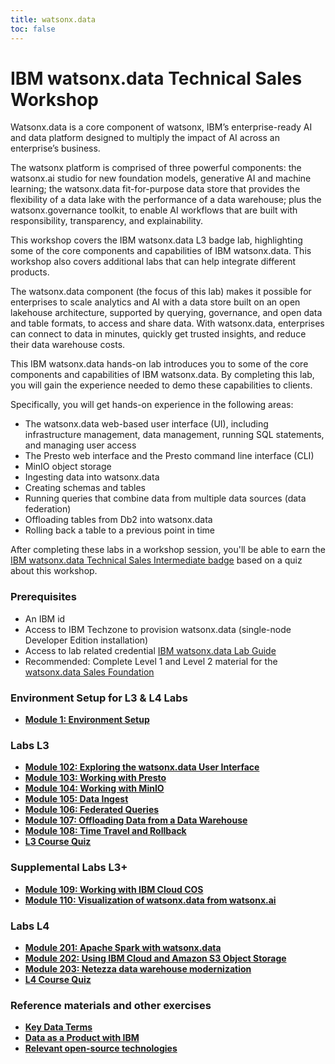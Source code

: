 ```yaml
---
title: watsonx.data
toc: false
---
```


# IBM watsonx.data Technical Sales Workshop

Watsonx.data is a core component of watsonx, IBM’s enterprise-ready AI and data platform designed to multiply the impact of AI across an enterprise’s business. 

The watsonx platform is comprised of three powerful components: the watsonx.ai studio for new foundation models, generative AI and machine learning; the watsonx.data fit-for-purpose data store that provides the flexibility of a data lake with the performance of a data warehouse; plus the watsonx.governance toolkit, to enable AI workflows that are built with responsibility, transparency, and explainability.

This workshop covers the IBM watsonx.data L3 badge lab, highlighting some of the core components and capabilities of IBM watsonx.data. This workshop also covers additional labs that can help integrate different products.

The watsonx.data component (the focus of this lab) makes it possible for enterprises to scale analytics and AI with a data store built on an open lakehouse architecture, supported by querying, governance, and open data and table formats, to access and share data. With watsonx.data, enterprises can connect to data in minutes, quickly get trusted insights, and reduce their data warehouse costs.

This IBM watsonx.data hands-on lab introduces you to some of the core components and capabilities of IBM watsonx.data. By completing this lab, you will gain the experience needed to demo these capabilities to clients.

Specifically, you will get hands-on experience in the following areas:

  - The watsonx.data web-based user interface (UI), including infrastructure management, data management, running SQL statements, and managing user access
  - The Presto web interface and the Presto command line interface (CLI)
  - MinIO object storage
  - Ingesting data into watsonx.data
  - Creating schemas and tables
  - Running queries that combine data from multiple data sources (data federation)
  - Offloading tables from Db2 into watsonx.data
  - Rolling back a table to a previous point in time

After completing these labs in a workshop session, you'll be able to earn the [IBM watsonx.data Technical Sales Intermediate badge](https://www.credly.com/org/ibm/badge/watsonx-data-technical-sales-intermediate) based on a quiz about this workshop.

### Prerequisites

- An IBM id
- Access to IBM Techzone to provision watsonx.data (single-node Developer Edition installation)
- Access to lab related credential [IBM watsonx.data Lab Guide](https://ibm.seismic.com/Link/Content/DCG37pjmPj7VmGCHj2Df8fHVmDJj)
- Recommended: Complete Level 1 and Level 2 material for the [watsonx.data Sales Foundation](https://learn.ibm.com/course/view.php?id=12781)

### Environment Setup for L3 & L4 Labs

- **[Module 1: Environment Setup](/watsonx/watsonxdata/1)**

### Labs L3

- **[Module 102: Exploring the watsonx.data User Interface](/watsonx/watsonxdata/102)**
- **[Module 103: Working with Presto](/watsonx/watsonxdata/103)**
- **[Module 104: Working with MinIO](/watsonx/watsonxdata/104)**
- **[Module 105: Data Ingest](/watsonx/watsonxdata/105)**
- **[Module 106: Federated Queries](/watsonx/watsonxdata/106)**
- **[Module 107: Offloading Data from a Data Warehouse](/watsonx/watsonxdata/107)**
- **[Module 108: Time Travel and Rollback](/watsonx/watsonxdata/108)**
- **[L3 Course Quiz](https://learn.ibm.com/course/view.php?id=13171)**

### Supplemental Labs L3+

- **[Module 109: Working with IBM Cloud COS](/watsonx/watsonxdata/109)**
- **[Module 110: Visualization of watsonx.data from watsonx.ai](/watsonx/watsonxdata/110)**

### Labs L4

- **[Module 201: Apache Spark with watsonx.data](/watsonx/watsonxdata/201)**
- **[Module 202: Using IBM Cloud and Amazon S3 Object Storage](/watsonx/watsonxdata/202)**
- **[Module 203: Netezza data warehouse modernization](/watsonx/watsonxdata/203)**
- **[L4 Course Quiz](https://learn.ibm.com/course/view.php?id=16013)**

### Reference materials and other exercises

- **[Key Data Terms](/watsonx/watsonxdata/ref100)**
- **[Data as a Product with IBM](/watsonx/watsonxdata/ref101)**
- **[Relevant open-source technologies](/watsonx/watsonxdata/ref102)**
